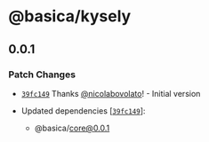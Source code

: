 # @basica/kysely

## 0.0.1

### Patch Changes

- [`39fc149`](https://github.com/nicolabovolato/basica/commit/39fc14933b633a7ad0177e556bd03092d9f05815) Thanks [@nicolabovolato](https://github.com/nicolabovolato)! - Initial version

- Updated dependencies [[`39fc149`](https://github.com/nicolabovolato/basica/commit/39fc14933b633a7ad0177e556bd03092d9f05815)]:
  - @basica/core@0.0.1
